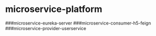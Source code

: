 # microservice-platform
###microservice-eureka-server
###microservice-consumer-h5-feign
###microservice-provider-userservice
